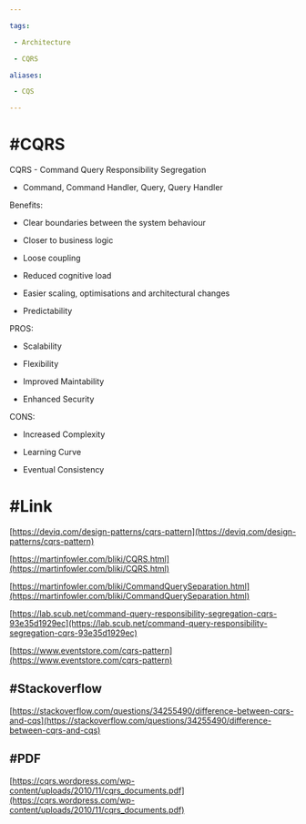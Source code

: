 ```yaml
---

tags:

 - Architecture

 - CQRS

aliases:

 - CQS

---
```


# #CQRS 




CQRS - Command Query Responsibility Segregation

- Command, Command Handler, Query, Query Handler




Benefits:

 - Clear boundaries between the system behaviour

 - Closer to business logic

 - Loose coupling

 - Reduced cognitive load

 - Easier scaling, optimisations and architectural changes

 - Predictability

PROS:

 - Scalability

 - Flexibility

 - Improved Maintability

 - Enhanced Security

CONS:

 - Increased Complexity

 - Learning Curve

 - Eventual Consistency






# #Link 




[https://deviq.com/design-patterns/cqrs-pattern](https://deviq.com/design-patterns/cqrs-pattern)




[https://martinfowler.com/bliki/CQRS.html](https://martinfowler.com/bliki/CQRS.html)




[https://martinfowler.com/bliki/CommandQuerySeparation.html](https://martinfowler.com/bliki/CommandQuerySeparation.html)






[https://lab.scub.net/command-query-responsibility-segregation-cqrs-93e35d1929ec](https://lab.scub.net/command-query-responsibility-segregation-cqrs-93e35d1929ec)




[https://www.eventstore.com/cqrs-pattern](https://www.eventstore.com/cqrs-pattern)






## #Stackoverflow




[https://stackoverflow.com/questions/34255490/difference-between-cqrs-and-cqs](https://stackoverflow.com/questions/34255490/difference-between-cqrs-and-cqs)






## #PDF




[https://cqrs.wordpress.com/wp-content/uploads/2010/11/cqrs_documents.pdf](https://cqrs.wordpress.com/wp-content/uploads/2010/11/cqrs_documents.pdf)

